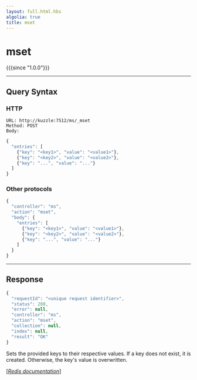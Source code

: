 ```yaml
---
layout: full.html.hbs
algolia: true
title: mset
---
```


# mset

{{{since "1.0.0"}}}



---

## Query Syntax

### HTTP

```http
URL: http://kuzzle:7512/ms/_mset
Method: POST  
Body:
```


```js
{
  "entries": [
    {"key": "<key1>", "value": "<value1>"},
    {"key": "<key2>", "value": "<value2>"},
    {"key": "...", "value": "..."}
  ]
}
```



### Other protocols


```js
{
  "controller": "ms",
  "action": "mset",
  "body": {
    "entries": [
      {"key": "<key1>", "value": "<value1>"},
      {"key": "<key2>", "value": "<value2>"},
      {"key": "...", "value": "..."}
    ]
  }
}
```

---

## Response

```javascript
{
  "requestId": "<unique request identifier>",
  "status": 200,
  "error": null,
  "controller": "ms",
  "action": "mset",
  "collection": null,
  "index": null,
  "result": "OK"
}
```

Sets the provided keys to their respective values. If a key does not exist, it is created. Otherwise, the key's value is overwritten.

[[_Redis documentation_]](https://redis.io/commands/mset)
